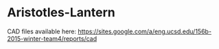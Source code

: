 # Aristotles-Lantern

CAD files available here: https://sites.google.com/a/eng.ucsd.edu/156b-2015-winter-team4/reports/cad
